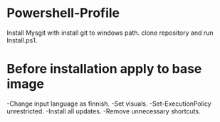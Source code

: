 Powershell-Profile
==================
Install Mysgit with install git to windows path.
clone repository and run Install.ps1.

Before installation apply to base image
=================
-Change input language as finnish.
-Set visuals.
-Set-ExecutionPolicy unrestricted.
-Install all updates.
-Remove unnecessary shortcuts.
